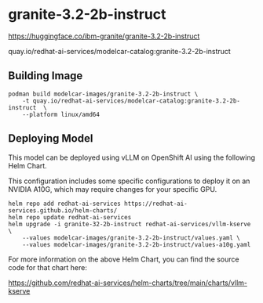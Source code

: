 # granite-3.2-2b-instruct

https://huggingface.co/ibm-granite/granite-3.2-2b-instruct

quay.io/redhat-ai-services/modelcar-catalog:granite-3.2-2b-instruct

## Building Image

```
podman build modelcar-images/granite-3.2-2b-instruct \
    -t quay.io/redhat-ai-services/modelcar-catalog:granite-3.2-2b-instruct  \
    --platform linux/amd64
```

## Deploying Model

This model can be deployed using vLLM on OpenShift AI using the following Helm Chart.

This configuration includes some specific configurations to deploy it on an NVIDIA A10G, which may require changes for your specific GPU.

```
helm repo add redhat-ai-services https://redhat-ai-services.github.io/helm-charts/
helm repo update redhat-ai-services
helm upgrade -i granite-32-2b-instruct redhat-ai-services/vllm-kserve \
    --values modelcar-images/granite-3.2-2b-instruct/values.yaml \
    --values modelcar-images/granite-3.2-2b-instruct/values-a10g.yaml
```

For more information on the above Helm Chart, you can find the source code for that chart here:

https://github.com/redhat-ai-services/helm-charts/tree/main/charts/vllm-kserve
